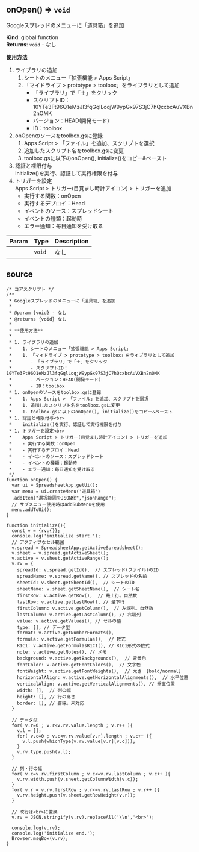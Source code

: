 <a name="onOpen"></a>

## onOpen() ⇒ <code>void</code>
Googleスプレッドのメニューに「道具箱」を追加

**Kind**: global function  
**Returns**: <code>void</code> - なし

**使用方法**

1. ライブラリの追加
   1. シートのメニュー「拡張機能 > Apps Script」
   1. 「マイドライブ > prototype > toolbox」をライブラリとして追加
      - 「ライブラリ」で「＋」をクリック
      - スクリプトID：10YTe3Ft96Q1eMzJl3fqGqlLoqjW9ypGx97S3jC7hQcxbcAuVXBn2nOMK
      - バージョン：HEAD(開発モード)
      - ID：toolbox
1. onOpenのソースをtoolbox.gsに登録
   1. Apps Script > 「ファイル」を追加、スクリプトを選択
   1. 追加したスクリプト名をtoolbox.gsに変更
   1. toolbox.gsに以下のonOpen(), initialize()をコピー&ペースト
1. 認証と権限付与<br>
   initialize()を実行、認証して実行権限を付与
1. トリガーを設定<br>
   Apps Script > トリガー(目覚まし時計アイコン) > トリガーを追加
   - 実行する関数：onOpen
   - 実行するデプロイ：Head
   - イベントのソース：スプレッドシート
   - イベントの種類：起動時
   - エラー通知：毎日通知を受け取る  

| Param | Type | Description |
| --- | --- | --- |
|  | <code>void</code> | なし |


## source

```
/* コアスクリプト */
/**
 * Googleスプレッドのメニューに「道具箱」を追加
 * 
 * @param {void} - なし
 * @returns {void} なし
 * 
 * **使用方法**
 * 
 * 1. ライブラリの追加
 *    1. シートのメニュー「拡張機能 > Apps Script」
 *    1. 「マイドライブ > prototype > toolbox」をライブラリとして追加
 *       - 「ライブラリ」で「＋」をクリック
 *       - スクリプトID：10YTe3Ft96Q1eMzJl3fqGqlLoqjW9ypGx97S3jC7hQcxbcAuVXBn2nOMK
 *       - バージョン：HEAD(開発モード)
 *       - ID：toolbox
 * 1. onOpenのソースをtoolbox.gsに登録
 *    1. Apps Script > 「ファイル」を追加、スクリプトを選択
 *    1. 追加したスクリプト名をtoolbox.gsに変更
 *    1. toolbox.gsに以下のonOpen(), initialize()をコピー&ペースト
 * 1. 認証と権限付与<br>
 *    initialize()を実行、認証して実行権限を付与
 * 1. トリガーを設定<br>
 *    Apps Script > トリガー(目覚まし時計アイコン) > トリガーを追加
 *    - 実行する関数：onOpen
 *    - 実行するデプロイ：Head
 *    - イベントのソース：スプレッドシート
 *    - イベントの種類：起動時
 *    - エラー通知：毎日通知を受け取る
 */
function onOpen() {
  var ui = SpreadsheetApp.getUi();
  var menu = ui.createMenu('道具箱')
  .addItem("選択範囲をJSON化","jsonRange");
  // サブメニュー使用時はaddSubMenuを使用
  menu.addToUi();
}

function initialize(){
  const v = {rv:{}};
  console.log('initialize start.');
  // アクティブなセル範囲
  v.spread = SpreadsheetApp.getActiveSpreadsheet();
  v.sheet = v.spread.getActiveSheet();
  v.active = v.sheet.getActiveRange();
  v.rv = {
    spreadId: v.spread.getId(),  // スプレッド(ファイル)のID
    spreadName: v.spread.getName(), // スプレッドの名前
    sheetId: v.sheet.getSheetId(),  // シートのID
    sheetName: v.sheet.getSheetName(),  // シート名
    firstRow: v.active.getRow(),  // 最上行。自然数
    lastRow: v.active.getLastRow(), // 最下行
    firstColumn: v.active.getColumn(),  // 左端列。自然数
    lastColumn: v.active.getLastColumn(), // 右端列
    value: v.active.getValues(), // セルの値
    type: [], // データ型
    format: v.active.getNumberFormats(),
    formula: v.active.getFormulas(),  // 数式
    R1C1: v.active.getFormulasR1C1(), // R1C1形式の数式
    note: v.active.getNotes(), // メモ
    background: v.active.getBackgrounds(),  // 背景色
    fontColor: v.active.getFontColors(),  // 文字色
    fontWeight: v.active.getFontWeights(),  // 太さ　[bold/normal]
    horizontalAlign: v.active.getHorizontalAlignments(),  // 水平位置
    verticalAlign: v.active.getVerticalAlignments(), // 垂直位置
    width: [],  // 列の幅
    height: [], // 行の高さ
    border: [], // 罫線。未対応
  }

  // データ型
  for( v.r=0 ; v.r<v.rv.value.length ; v.r++ ){
    v.l = [];
    for( v.c=0 ; v.c<v.rv.value[v.r].length ; v.c++ ){
      v.l.push(whichType(v.rv.value[v.r][v.c]));
    }
    v.rv.type.push(v.l);
  }

  // 列・行の幅
  for( v.c=v.rv.firstColumn ; v.c<=v.rv.lastColumn ; v.c++ ){
    v.rv.width.push(v.sheet.getColumnWidth(v.c));
  }
  for( v.r = v.rv.firstRow ; v.r<=v.rv.lastRow ; v.r++ ){
    v.rv.height.push(v.sheet.getRowHeight(v.r));
  }

  // 改行は<br>に置換
  v.rv = JSON.stringify(v.rv).replaceAll('\\n','<br>');

  console.log(v.rv);
  console.log('initialize end.');
  Browser.msgBox(v.rv);
}
```

